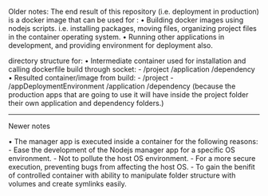 
Older notes: 
The end result of this repository (i.e. deployment in production) is a docker image that can be used for :
• Building docker images using nodejs scripts. i.e. installing packages, moving files, organizing project files in the container operating system.
• Running other applications in development, and providing environment for deployment also.

directory structure for:
• Intermediate container used for installation and calling dockerfile build through socket:
    - /project
        /application
        /dependency
• Resulted container/image from build:
    - /project
        - /appDeploymentEnvironment
                /application
                /dependency
    (because the production apps that are going to use it will have inside the project folder their own application and dependency folders.)

_________ 
Newer notes

• The manager app is executed inside a container for the following reasons: 
    - Ease the development of the Nodejs manager app for a specific OS environment.
    - Not to pollute the host OS environment.
    - For a more secure execution, preventing bugs from affecting the host OS.
    - To gain the benifit of controlled container with ability to manipulate folder structure with volumes and create symlinks easily. 